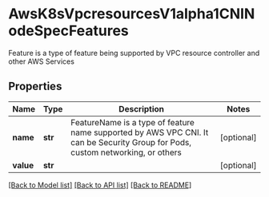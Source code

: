 # AwsK8sVpcresourcesV1alpha1CNINodeSpecFeatures

Feature is a type of feature being supported by VPC resource controller and other AWS Services
## Properties
Name | Type | Description | Notes
------------ | ------------- | ------------- | -------------
**name** | **str** | FeatureName is a type of feature name supported by AWS VPC CNI. It can be Security Group for Pods, custom networking, or others | [optional] 
**value** | **str** |  | [optional] 

[[Back to Model list]](../README.md#documentation-for-models) [[Back to API list]](../README.md#documentation-for-api-endpoints) [[Back to README]](../README.md)


